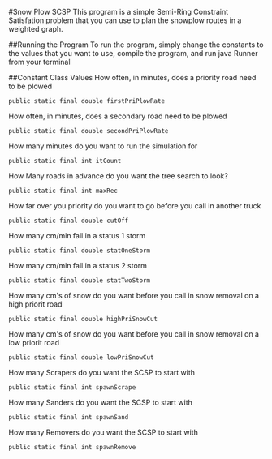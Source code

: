 #Snow Plow SCSP
This program is a simple Semi-Ring Constraint Satisfation problem that you can use to plan the snowplow routes in a weighted graph.

##Running the Program
To run the program, simply change the constants to the values that you want to use, compile the program, and run java Runner from your terminal

##Constant Class Values
How often, in minutes, does a priority road need to be plowed

	public static final double firstPriPlowRate


How often, in minutes, does a secondary road need to be plowed

	public static final double secondPriPlowRate


How many minutes do you want to run the simulation for

	public static final int itCount


How Many roads in advance do you want the tree search to look? 

	public static final int maxRec


How far over you priority do you want to go before you call in another truck

	public static final double cutOff


How many cm/min fall in a status 1 storm

	public static final double statOneStorm


How many cm/min fall in a status 2 storm

	public static final double statTwoStorm


How many cm's of snow do you want before you call in snow removal on a high priorit road

	public static final double highPriSnowCut


How many cm's of snow do you want before you call in snow removal on a low priorit road

	public static final double lowPriSnowCut


How many Scrapers do you want the SCSP to start with

	public static final int spawnScrape


How many Sanders do you want the SCSP to start with

	public static final int spawnSand


How many Removers do you want the SCSP to start with

	public static final int spawnRemove


